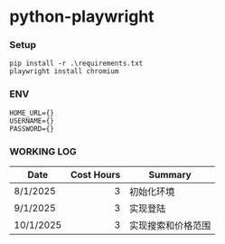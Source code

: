 # python-playwright

### Setup
```
pip install -r .\requirements.txt
playwright install chromium
```

### ENV
```
HOME_URL={}
USERNAME={}
PASSWORD={}
```

### WORKING LOG
Date | Cost Hours | Summary
---|---:|---
8/1/2025 | 3 | 初始化环境
9/1/2025 | 3 | 实现登陆
10/1/2025 | 3 | 实现搜索和价格范围